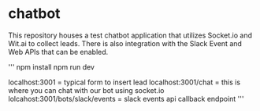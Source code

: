 # chatbot
This repository houses a test chatbot application that utilizes Socket.io and Wit.ai to collect leads.  There is also integration with the Slack Event and Web APIs that can be enabled.

'''
npm install
npm run dev

localhost:3001  = typical form to insert lead
localhost:3001/chat = this is where you can chat with our bot using socket.io
lolcahost:3001/bots/slack/events = slack events api callback endpoint
'''
